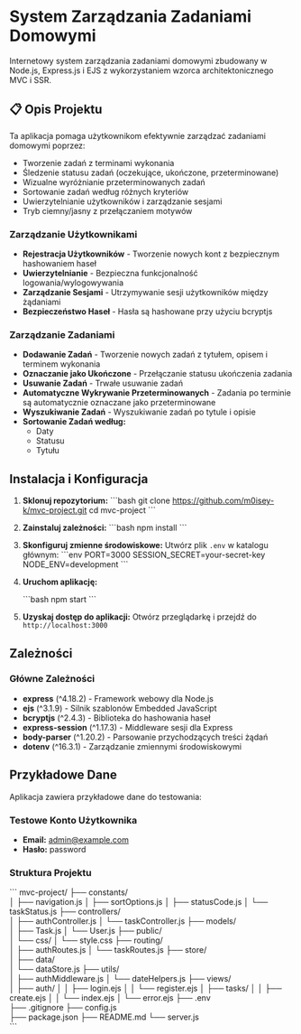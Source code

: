 # System Zarządzania Zadaniami Domowymi

Internetowy system zarządzania zadaniami domowymi zbudowany w Node.js, Express.js i EJS z wykorzystaniem wzorca architektonicznego MVC i SSR.

## 📋 Opis Projektu

Ta aplikacja pomaga użytkownikom efektywnie zarządzać zadaniami domowymi poprzez:

- Tworzenie zadań z terminami wykonania
- Śledzenie statusu zadań (oczekujące, ukończone, przeterminowane)
- Wizualne wyróżnianie przeterminowanych zadań
- Sortowanie zadań według różnych kryteriów
- Uwierzytelnianie użytkowników i zarządzanie sesjami
- Tryb ciemny/jasny z przełączaniem motywów

### Zarządzanie Użytkownikami
- **Rejestracja Użytkowników** - Tworzenie nowych kont z bezpiecznym hashowaniem haseł
- **Uwierzytelnianie** - Bezpieczna funkcjonalność logowania/wylogowywania
- **Zarządzanie Sesjami** - Utrzymywanie sesji użytkowników między żądaniami
- **Bezpieczeństwo Haseł** - Hasła są hashowane przy użyciu bcryptjs

### Zarządzanie Zadaniami
- **Dodawanie Zadań** - Tworzenie nowych zadań z tytułem, opisem i terminem wykonania
- **Oznaczanie jako Ukończone** - Przełączanie statusu ukończenia zadania
- **Usuwanie Zadań** - Trwałe usuwanie zadań
- **Automatyczne Wykrywanie Przeterminowanych** - Zadania po terminie są automatycznie oznaczane jako przeterminowane
- **Wyszukiwanie Zadań** - Wyszukiwanie zadań po tytule i opisie
- **Sortowanie Zadań według:**
  - Daty 
  - Statusu 
  - Tytułu 

## Instalacja i Konfiguracja

1. **Sklonuj repozytorium:**
   \`\`\`bash
   git clone https://github.com/m0isey-k/mvc-project.git
   cd mvc-project
   \`\`\`

2. **Zainstaluj zależności:**
   \`\`\`bash
   npm install
   \`\`\`

3. **Skonfiguruj zmienne środowiskowe:**
   Utwórz plik `.env` w katalogu głównym:
   \`\`\`env
   PORT=3000
   SESSION_SECRET=your-secret-key
   NODE_ENV=development
   \`\`\`

4. **Uruchom aplikację:**
   
   \`\`\`bash
   npm start
   \`\`\`
   
5. **Uzyskaj dostęp do aplikacji:**
   Otwórz przeglądarkę i przejdź do `http://localhost:3000`

## Zależności

### Główne Zależności
- **express** (^4.18.2) - Framework webowy dla Node.js
- **ejs** (^3.1.9) - Silnik szablonów Embedded JavaScript
- **bcryptjs** (^2.4.3) - Biblioteka do hashowania haseł
- **express-session** (^1.17.3) - Middleware sesji dla Express
- **body-parser** (^1.20.2) - Parsowanie przychodzących treści żądań
- **dotenv** (^16.3.1) - Zarządzanie zmiennymi środowiskowymi

## Przykładowe Dane

Aplikacja zawiera przykładowe dane do testowania:

### Testowe Konto Użytkownika
- **Email:** admin@example.com
- **Hasło:** password

### Struktura Projektu
\`\`\`
mvc-project/
├── constants/           
│   ├── navigation.js
│   ├── sortOptions.js
│   ├── statusCode.js
│   └── taskStatus.js
├── controllers/        
│   ├── authController.js
│   └── taskController.js
├── models/             
│   ├── Task.js
│   └── User.js
├── public/             
│   └── css/
│       └── style.css
├── routing/            
│   ├── authRoutes.js
│   └── taskRoutes.js
├── store/              
│   ├── data/          
│   └── dataStore.js
├── utils/             
│   ├── authMiddleware.js
│   └── dateHelpers.js
├── views/             
│   ├── auth/
│   │   ├── login.ejs
│   │   └── register.ejs
│   ├── tasks/
│   │   ├── create.ejs
│   │   └── index.ejs
│   └── error.ejs
├── .env                
├── .gitignore
├── config.js           
├── package.json
├── README.md
└── server.js           
\`\`\`